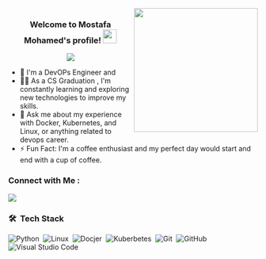 
<img width="250" align="right" src="https://c.tenor.com/_DOBjnGspYAAAAAM/code-coding.gif">

<h3 align="center">
  Welcome to Mostafa Mohamed's profile!
  <img src="https://media.giphy.com/media/hvRJCLFzcasrR4ia7z/giphy.gif" width="28">
</h3>

<!-- Typing SVG by DenverCoder1 - https://github.com/DenverCoder1/readme-typing-svg -->
<p align="center">
  <a href="https://github.com/DenverCoder1/readme-typing-svg"><img src="https://readme-typing-svg.herokuapp.com/?lines=DevOps%20Engineer;Always%20learning%20new%20things&font=Fira%20Code&center=true&width=440&height=45&color=f75c7e&vCenter=true&size=22"></a>
</p> 

- 🏢 I'm a DevOPs Engineer and 
- 👨‍💻 As a CS Graduation , I'm constantly learning and exploring new technologies to improve my skills.
- 💬 Ask me about my experience with Docker, Kubernetes, and Linux, or anything related to devops career.
- ⚡ Fun Fact: I'm a coffee enthusiast and my perfect day would start and end with a cup of coffee.



### Connect with Me :

<a href="(https://www.linkedin.com/in/mostafa-mohamed-hussien-533094282/)" target="_blank"><img src="https://img.shields.io/badge/-Mostafa%20Mohamed-0077B5?style=for-the-badge&logo=Linkedin&logoColor=white"/></a>


### 🛠 &nbsp;Tech Stack
![Python](https://img.shields.io/badge/-Python%20-05122A?style=flat&logo=python)&nbsp;
![Linux](https://img.shields.io/badge/-Linux-05122A?style=flat&logo=Linux&logoColor=563D7C)&nbsp;
![Docjer](https://img.shields.io/badge/-Docker-05122A?style=flat&logo=Docker)&nbsp;
![Kuberbetes](https://img.shields.io/badge/-Kuberbetes-05122A?style=flat&logo=Kuberbetes&logoColor=1572B6)&nbsp;
![Git](https://img.shields.io/badge/-Git-05122A?style=flat&logo=git)&nbsp;
![GitHub](https://img.shields.io/badge/-GitHub-05122A?style=flat&logo=github)&nbsp;
![Visual Studio Code](https://img.shields.io/badge/-Visual%20Studio%20Code-05122A?style=flat&logo=visual-studio-code&logoColor=007ACC)&nbsp;

